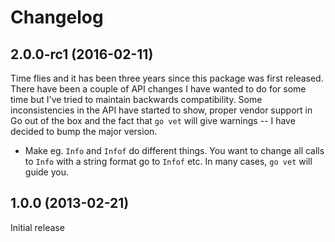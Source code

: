 # Changelog

## 2.0.0-rc1 (2016-02-11)

Time flies and it has been three years since this package was first released.
There have been a couple of API changes I have wanted to do for some time but
I've tried to maintain backwards compatibility. Some inconsistencies in the
API have started to show, proper vendor support in Go out of the box and
the fact that `go vet` will give warnings -- I have decided to bump the major
version.

* Make eg. `Info` and `Infof` do different things. You want to change all calls
	to `Info` with a string format go to `Infof` etc. In many cases, `go vet` will
	guide you.

## 1.0.0 (2013-02-21)

Initial release
